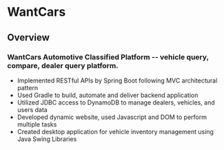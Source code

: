 # WantCars

## Overview

### WantCars Automotive Classified Platform -- vehicle query, compare, dealer query platform.
- Implemented RESTful APIs by Spring Boot following MVC architectural pattern
- Used Gradle to build, automate and deliver backend application
- Utilized JDBC access to DynamoDB to manage dealers, vehicles, and users data
- Developed dynamic website, used Javascript and DOM to perform multiple tasks
- Created desktop application for vehicle inventory management using Java Swing Libraries
